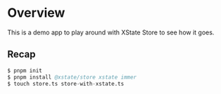 # Overview

This is a demo app to play around with XState Store to see how it goes.

## Recap

```s
$ pnpm init
$ pnpm install @xstate/store xstate immer
$ touch store.ts store-with-xstate.ts
```
